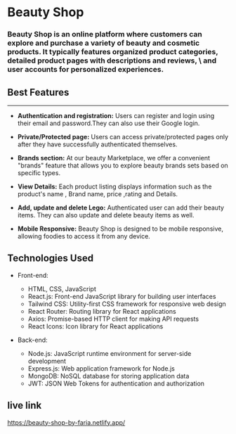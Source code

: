 # Beauty Shop
### Beauty Shop is an online platform where customers can explore and purchase a variety of beauty and cosmetic products. It typically features organized product categories, detailed product pages with descriptions and reviews, \ and user accounts for personalized experiences.

## Best Features
---
* **Authentication and registration:** Users can register and login using their email and password.They can also use their Google login.

* **Private/Protected page:** Users can access private/protected pages only after they have successfully authenticated themselves.

* **Brands section:** At our beauty Marketplace, we offer a convenient "brands" feature that allows you to explore  beauty brands sets based on specific types.

* **View Details:** Each product listing displays information such as the product's name , Brand name, price ,rating and Details.

* **Add, update and delete Lego:** Authenticated user can add their beauty items. They can also update and delete beauty items as well.

* **Mobile Responsive:** Beauty Shop is designed to be mobile responsive, allowing foodies to access it from any device.


## Technologies Used

- Front-end:
  - HTML, CSS, JavaScript
  - React.js: Front-end JavaScript library for building user interfaces
  - Tailwind CSS: Utility-first CSS framework for responsive web design
  - React Router: Routing library for React applications
  - Axios: Promise-based HTTP client for making API requests
  - React Icons: Icon library for React applications

- Back-end:
  - Node.js: JavaScript runtime environment for server-side development
  - Express.js: Web application framework for Node.js
  - MongoDB: NoSQL database for storing application data
  - JWT: JSON Web Tokens for authentication and authorization

## live link
https://beauty-shop-by-faria.netlify.app/
